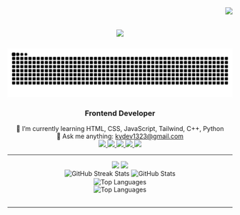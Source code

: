 <img align="right" src="https://visitor-badge.laobi.icu/badge?page_id=MrKyDev.MrKyDev" />

<h1 align="center">
    <img src="https://readme-typing-svg.herokuapp.com/?font=Righteous&size=35&center=true&vCenter=true&width=500&height=70&duration=4000&lines=Hi+There!+👋;+I'm+MrKyDev!" />
</h1>

![snake gif](https://github.com/MrKyDev/MrKyDev/blob/output/github-snake-dark.svg)


<h3 align="center">Frontend Developer</h3>

<div align="center">
  🌱 I’m currently learning HTML, CSS, JavaScript, Tailwind, C++, Python<br>
  💬 Ask me anything: <a href="mailto:kydev1323@gmail.com">kydev1323@gmail.com</a>
</div>

<div align="center"> 
  <a href="mailto:kydev1323@gmail.com">
    <img src="https://static.vecteezy.com/system/resources/thumbnails/016/716/465/small_2x/gmail-icon-free-png.png" target="_blank" width="5%"/>
  </a>
  <a href="https://www.linkedin.com/in/kyle-joshua-noel-alvaro-968061325/" target="_blank">
    <img src="https://cdn-icons-png.flaticon.com/512/174/174857.png" target="_blank" width="5%"/>
  </a>
  <a href="https://github.com/MrKyDev" target="_blank">
     <img src="[https://cdn-icons-png.flaticon.com/512/25/25231.png](https://cdn3d.iconscout.com/3d/free/thumb/free-github-8173947-6491025.png)" target="_blank" width="5%" />
  </a>
  <a href="https://www.instagram.com/kydev_pcm2600" target="_blank">
     <img src="https://cdn-icons-png.flaticon.com/512/2111/2111463.png" target="_blank" width="5%"/> 
  </a>
  <a href="https://www.facebook.com/PCM2600" target="_blank">
     <img src="https://cdn-icons-png.flaticon.com/512/733/733547.png" target="_blank" width="5%"/> 
  </a>
</div>

<hr/>

<div align="center">
    <img src="https://skillicons.dev/icons?i=html,css,vscode,github,figma,tailwind,git" />
    <img src="https://skillicons.dev/icons?i=python,javascript,c,java,notepad++" /><br>
</div>

<div align="center">
  <!-- Streak Stats -->
  <img width="390" src="https://streak-stats.demolab.com/?user=MrKyDev&theme=react&hide_border=true" alt="GitHub Streak Stats"/>

  <!-- GitHub Stats -->
  <img width="390" src="https://github-readme-stats.vercel.app/api?username=MrKyDev&count_private=true&show_icons=true&theme=react&rank_icon=github&border_radius=10" alt="GitHub Stats"/>

  <!-- Top Languages -->
  <br/>
  <img width="390" align="center" src="https://github-readme-stats.vercel.app/api/top-langs/?username=MrKyDev&hide=HTML&langs_count=8&layout=compact&theme=react&border_radius=10&size_weight=0.5&count_weight=0.5&exclude_repo=github-readme-stats" alt="Top Languages"/>
    <br/>
    <!--Top Laguages in Percentages-->
     <img width="390" src="https://github-readme-stats.vercel.app/api/top-langs/?username=MrKyDev&langs_count=10&title_color=0891b2&text_color=ffffff&icon_color=0891b2&bg_color=1c1917&hide_border=true&locale=en&custom_title=Top%20%Languages" alt="Top Languages" /></a>
</div>

<br/>
<hr/>
